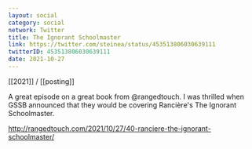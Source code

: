 ```yaml
---
layout: social
category: social
network: Twitter
title: The Ignorant Schoolmaster
link: https://twitter.com/steinea/status/453513806030639111
twitterID: 453513806030639111
date: 2021-10-27
---
```


[[2021]] / [[posting]]

A great episode on a great book from @rangedtouch. I was thrilled when GSSB announced that they would be covering Rancière's The Ignorant Schoolmaster.

<http://rangedtouch.com/2021/10/27/40-ranciere-the-ignorant-schoolmaster/>
